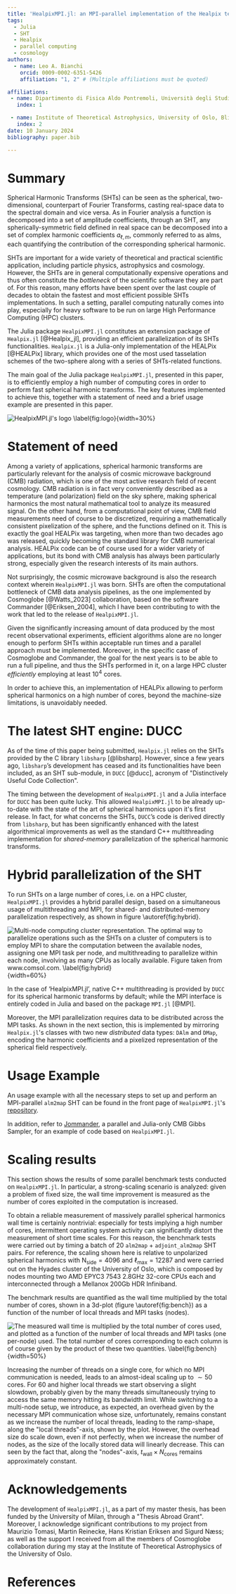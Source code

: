 ```yaml
---
title: 'HealpixMPI.jl: an MPI-parallel implementation of the Healpix tessellation scheme in Julia'
tags:
  - Julia
  - SHT
  - Healpix
  - parallel computing
  - cosmology
authors:
  - name: Leo A. Bianchi
    orcid: 0009-0002-6351-5426
    affiliation: "1, 2" # (Multiple affiliations must be quoted)

affiliations:
 - name: Dipartimento di Fisica Aldo Pontremoli, Università degli Studi di Milano, Milan, Italy            
   index: 1

 - name: Institute of Theoretical Astrophysics, University of Oslo, Blindern, Oslo, Norway
   index: 2
date: 10 January 2024
bibliography: paper.bib

---
```


# Summary

Spherical Harmonic Transforms (SHTs) can be seen as the spherical, two-dimensional, counterpart of Fourier Transforms, casting real-space data to the spectral domain and vice versa.
As in Fourier analysis a function is decomposed into a set of amplitude coefficients, through an SHT, any spherically-symmetric field defined in real space can be decomposed into a set of complex harmonic coefficients $a_{\ell, m}$, commonly referred to as alms, each quantifying the contribution of the corresponding spherical harmonic.

SHTs are important for a wide variety of theoretical and practical scientific application, including particle physics, astrophysics and cosmology.
However, the SHTs are in general computationally expensive operations and thus often constitute the *bottleneck* of the scientific software they are part of.
For this reason, many efforts have been spent over the last couple of decades to obtain the fastest and most efficient possible SHTs implementations.
In such a setting, parallel computing naturally comes into play, especially for heavy software to be run on large High Performance Computing (HPC) clusters.

The Julia package `HealpixMPI.jl` constitutes an extension package of `Healpix.jl` [@Healpix_jl], providing an efficient parallelization of its SHTs functionalities.
`Healpix.jl` is a Julia-only implementation of the HEALPix [@HEALPix] library, which provides one of the most used tasselation schemes of the two-sphere along with a series of SHTs-related functions.

The main goal of the Julia package `HealpixMPI.jl`, presented in this paper, is to efficiently employ a high number of computing cores in order to perform fast spherical harmonic transforms.
The key features implemented to achieve this, together with a statement of need and a brief usage example are presented in this paper.

![`HealpixMPI.jl`'s logo \label{fig:logo}](figures/logo.png){width=30%}

# Statement of need

Among a variety of applications, spherical harmonic transforms are particularly relevant for the analysis of cosmic microwave background (CMB) radiation, which is one of the most active research field of recent cosmology.
CMB radiation is in fact very conveniently described as a temperature (and polarization) field on the sky sphere, making spherical harmonics the most natural mathematical tool to analyze its measured signal.
On the other hand, from a computational point of view, CMB field measurements need of course to be discretized, requiring a mathematically consistent pixelization of the sphere, and the functions defined on it.
This is exactly the goal HEALPix was targeting, when more than two decades ago was released, quickly becoming the standard library for CMB numerical analysis.
HEALPix code can be of course used for a wider variety of applications, but its bond with CMB analysis has always been particularly strong, especially given the research interests of its main authors.

Not surprisingly, the cosmic microwave background is also the research context wherein `HealpixMPI.jl` was born.
SHTs are often the computational bottleneck of CMB data analysis pipelines, as the one implemented by Cosmoglobe [@Watts_2023] collaboration, based on the software Commander [@Eriksen_2004], which I have been contributing to with the work that led to the release of `HealpixMPI.jl`.

Given the significantly increasing amount of data produced by the most recent observational experiments, efficient algorithms alone are no longer enough to perform SHTs within acceptable run times and a parallel approach must be implemented.
Moreover, in the specific case of Cosmoglobe and Commander, the goal for the next years is to be able to run a full pipeline, and thus the SHTs performed in it, on a large HPC cluster *efficiently* employing at least $10^4$ cores.

In order to achieve this, an implementation of HEALPix allowing to perform spherical harmonics on a high number of cores, beyond the machine-size limitations, is unavoidably needed.

# The latest SHT engine: DUCC

As of the time of this paper being submitted, `Healpix.jl` relies on the SHTs provided by the C library `libsharp` [@libsharp]. However, since a few years ago, `libsharp`’s development has ceased and its functionalities have been included, as an SHT sub-module, in `DUCC` [@ducc], acronym of "Distinctively Useful Code Collection".

The timing between the development of `HealpixMPI.jl` and a Julia interface for `DUCC` has been quite lucky.
This allowed `HealpixMPI.jl` to be already up-to-date with the state of the art of spherical harmonics upon it's first release.
In fact, for what concerns the SHTs, `DUCC`’s code is derived directly from `libsharp`, but has been significantly enhanced with the latest algorithmical improvements as well as the standard C++ multithreading implementation for *shared-memory* parallelization of the spherical harmonic transforms.

# Hybrid parallelization of the SHT

To run SHTs on a large number of cores, i.e. on a HPC cluster, `HealpixMPI.jl` provides a hybrid parallel design, based on a simultaneous usage of multithreading and MPI, for shared- and distributed-memory parallelization respectively, as shown in figure \autoref{fig:hybrid}.

![Multi-node computing cluster representation. The optimal way to parallelize operations such as the SHTs on a cluster of computers is to employ MPI to share the computation *between* the available nodes, assigning one MPI task per node, and multithreading to parallelize *within* each node, involving as many CPUs as locally available. Figure taken from www.comsol.com. \label{fig:hybrid}](figures/hybrid_parallel.png){width=60%}

In the case of ‘HealpixMPI.jl’, native C++ multithreading is provided by `DUCC` for its spherical harmonic transforms by default; while the MPI interface is entirely coded in Julia and based on the package `MPI.jl` [@MPI].

Moreover, the MPI parallelization requires data to be distributed across the MPI tasks.
As shown in the next section, this is implemented by mirroring `Healpix.jl`'s classes with two new *distributed* data types: `DAlm` and `DMap`, encoding the harmonic coefficients and a pixelized representation of the spherical field respectively.

# Usage Example

An usage example with all the necessary steps to set up and perform an MPI-parallel `alm2map` SHT can be found in the front page of `HealpixMPI.jl`'s [repository](https://github.com/LeeoBianchi/HealpixMPI.jl).

In addition, refer to [Jommander](https://github.com/LeeoBianchi/Jommander.jl), a parallel and Julia-only CMB Gibbs Sampler, for an example of code based on `HealpixMPI.jl`.


# Scaling results

This section shows the results of some parallel benchmark tests conducted on `HealpixMPI.jl`.
In particular, a strong-scaling scenario is analyzed: given a problem of fixed size, the wall time improvement is measured as the number of cores exploited in the computation is increased.

To obtain a reliable measurement of massively parallel spherical harmonics wall time is certainly nontrivial: especially for tests implying a high number of cores, intermittent operating system activity can significantly distort the measurement of short time scales.
For this reason, the benchmark tests were carried out by timing a batch of 20 `alm2map` + `adjoint_alm2map` SHT pairs.
For reference, the scaling shown here is relative to unpolarized spherical harmonics with $\mathrm{N}_\mathrm{side} = 4096$ and $\ell_{\mathrm{max}} = 12287$ and were carried out on the Hyades cluster of the University of Oslo, which is composed by nodes mounting two AMD EPYC3 7543 2.8GHz 32-core CPUs each and interconnected through a Mellanox 200Gb HDR Infiniband.

The benchmark results are quantified as the wall time multiplied by the total number of cores, shown in a 3d-plot (figure \autoref{fig:bench}) as a function of the number of local threads and MPI tasks (nodes).

![The measured wall time is multiplied by the total number of cores used, and plotted as a function of the number of local threads and MPI tasks (one per-node) used. The total number of cores corresponding to each column is of course given by the product of these two quantities. \label{fig:bench}](figures/3DBench.png){width=50%}

Increasing the number of threads on a single core, for which no MPI communication is needed, leads to an almost-ideal scaling up to $\sim 50$ cores. For 60 and higher local threads we start observing a slight slowdown, probably given by the many threads simultaneously trying to access the same memory hitting its bandwidth limit.
While switching to a multi-node setup, we introduce, as expected, an overhead given by the necessary MPI communication whose size, unfortunately, remains constant as we increase the number of local threads, leading to the ramp-shape, along the "local threads"-axis, shown by the plot.
However, the overhead size do scale down, even if not perfectly, when we increase the number of nodes, as the size of the locally stored data will linearly decrease.
This can seen by the fact that, along the "nodes"-axis, $t_{\mathrm{wall}} \times N_{\mathrm{cores}}$ remains approximately constant.

# Acknowledgements

The development of `HealpixMPI.jl`, as a part of my master thesis, has been funded by the University of Milan, through a "Thesis Abroad Grant".
Moreover, I acknowledge significant contributions to my project from Maurizio Tomasi, Martin Reinecke, Hans Kristian Eriksen and Sigurd Næss; as well as the support I received from all the members of Cosmoglobe collaboration during my stay at the Institute of Theoretical Astrophysics of the University of Oslo.

# References
